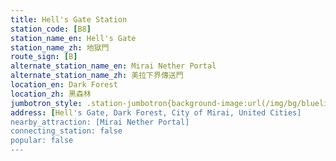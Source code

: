 ```yaml
---
title: Hell's Gate Station
station_code: [B8]
station_name_en: Hell's Gate
station_name_zh: 地獄門
route_sign: [B]
alternate_station_name_en: Mirai Nether Portal
alternate_station_name_zh: 美拉下界傳送門
location_en: Dark Forest
location_zh: 黑森林
jumbotron_style: .station-jumbotron{background-image:url(/img/bg/blueline.png);background-repeat:no-repeat;background-size:100% 10px;background-position:left 105px}
address: [Hell's Gate, Dark Forest, City of Mirai, United Cities]
nearby_attraction: [Mirai Nether Portal]
connecting_station: false
popular: false
---
```


